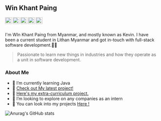 ## Win Khant Paing

<a href= "https://github.com/kevinhub-tech"><img align="left" alt="" width="22px" src="https://cdn.jsdelivr.net/npm/simple-icons@v3/icons/github.svg" /></a>

<a href= "https://twitter.com/KevinSteve999"><img align="left" alt="" width="22px" src="https://cdn.jsdelivr.net/npm/simple-icons@v3/icons/twitter.svg" /></a>
<a href= "https://www.linkedin.com/in/win-khant-paing/"><img align="left" alt="" width="22px" src="https://cdn.jsdelivr.net/npm/simple-icons@v3/icons/linkedin.svg" /></a>
<a href= "https://www.instagram.com/kevin_steven_paing/"><img align="left" alt="" width="22px" src="https://cdn.jsdelivr.net/npm/simple-icons@v3/icons/instagram.svg" /></a>
<a href= "https://www.instagram.com/kevin_steven_paing/"><img align="left" alt="" width="22px" src="https://cdn.jsdelivr.net/npm/simple-icons@v3/icons/gmail.svg" /></a>
</br> 
</br>

 I'm WIn Khant Paing from Myanmar, and mostly known as Kevin. I have been a current student in Lithan Myanmar and got in-touch with full-stack software development.🧑‍🎓 
> Passionate to learn new things in industries and how they operate as a unit in software development. 
### About Me
- 👋 I’m currently learning Java
- 👀 <a href="https://github.com/kevinhub-tech/API"> Check out My latest project! </a>
- 🔰 <a href="https://github.com/kevinhub-tech/WIT"> Here's my extra-curriculum project.</a>
- 📍 I’m looking to explore on any companies as an intern
- 🔎 You can look into my projects <a href="https://github.com/kevinhub-tech?tab=repositories">Here !</a>

![Anurag's GitHub stats](https://github-readme-stats.vercel.app/api?username=kevinhub-tech&show_icons=true&theme=graywhite )


